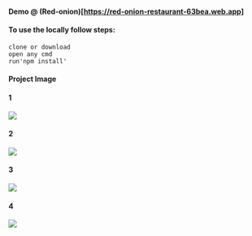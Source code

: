 #### Demo @ (Red-onion)[https://red-onion-restaurant-63bea.web.app]

#### To use the locally follow steps:
  
```
clone or download 
open any cmd
run'npm install'
```
#### Project Image

#### 1
<img src="https://i.ibb.co/yg5c32k/1.png">

#### 2
<img src="https://i.ibb.co/vVBXP5N/2.png">

#### 3
<img src="https://i.ibb.co/XF6xPXQ/6.png">

#### 4
<img src="https://i.ibb.co/zfP4zGM/4.png">
